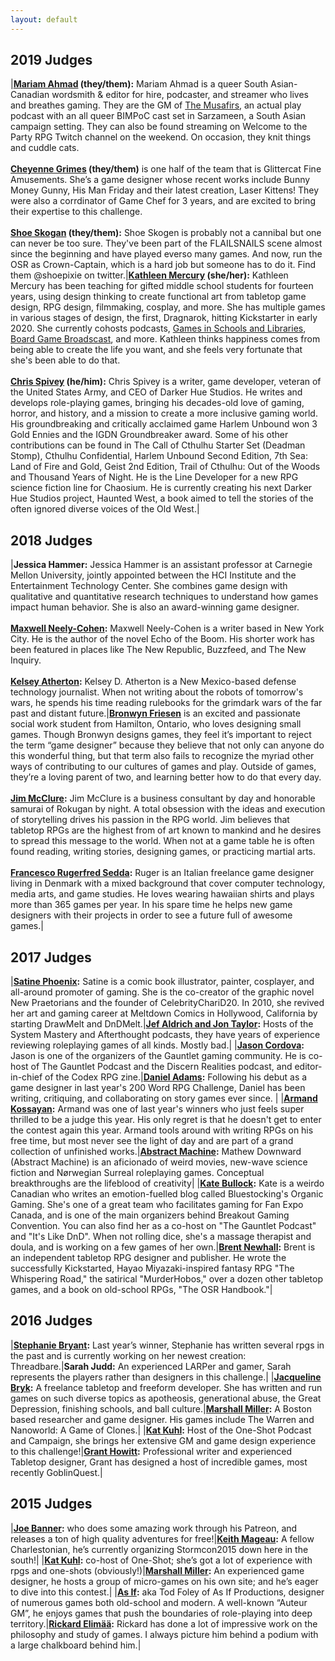 ```yaml
---
layout: default
---
```

## 2019 Judges

|**[Mariam Ahmad](https://www.patreon.com/mariamahmad) (they/them):** Mariam Ahmad is a queer South Asian-Canadian wordsmith & editor for hire, podcaster, and streamer who lives and breathes gaming. They are the GM of [The Musafirs](http://themusafirspodcast.com/), an actual play podcast with an all queer BIMPoC cast set in Sarzameen, a South Asian campaign setting. They can also be found streaming on Welcome to the Party RPG Twitch channel on the weekend. On occasion, they knit things and cuddle cats. <br/><br/>**[Cheyenne Grimes](https://playglittercats.blogspot.com/) (they/them)** is one half of the team that is Glittercat Fine Amusements. She’s a game designer whose recent works include Bunny Money Gunny, His Man Friday and their latest creation, Laser Kittens! They were also a corrdinator of Game Chef for 3 years, and are excited to bring their expertise to this challenge.<br/><br/>**[Shoe Skogan](http://www.tatterhood.net/) (they/them):** Shoe Skogen is probably not a cannibal but one can never be too sure. They've been part of the FLAILSNAILS scene almost since the beginning and have played everso many games. And now, run the OSR as Crown-Captain, which is a hard job but someone has to do it. Find them @shoepixie on twitter.|**[Kathleen Mercury](https://www.kathleenmercury.com/) (she/her):** Kathleen Mercury has been teaching for gifted middle school students for fourteen years, using design thinking to create functional art from tabletop game design, RPG design, filmmaking, cosplay, and more. She has multiple games in various stages of design, the first, Dragnarok, hitting Kickstarter in early 2020. She currently cohosts podcasts, [Games in Schools and Libraries](http://www.inversegenius.com/gsl), [Board Game Broadscast](http://onboardgames.libsyn.com/), and more. Kathleen thinks happiness comes from being able to create the life you want, and she feels very fortunate that she's been able to do that. <br/><br/>**[Chris Spivey](http://www.darkerhuestudios.com/) (he/him):** Chris Spivey is a writer, game developer, veteran of the United States Army, and CEO of Darker Hue Studios. He writes and develops role-playing games, bringing his decades-old love of gaming, horror, and history, and a mission to create a more inclusive gaming world. His groundbreaking and critically acclaimed game Harlem Unbound won 3 Gold Ennies and the IGDN Groundbreaker award. Some of his other contributions can be found in The Call of Cthulhu Starter Set (Deadman Stomp), Cthulhu Confidential, Harlem Unbound Second Edition, 7th Sea: Land of Fire and Gold, Geist 2nd Edition, Trail of Cthulhu: Out of the Woods and Thousand Years of Night. He is the Line Developer for a new RPG science fiction line for Chaosium. He is currently creating his next Darker Hue Studios project, Haunted West, a book aimed to tell the stories of the often ignored diverse voices of the Old West.|

## 2018 Judges

|**Jessica Hammer:** Jessica Hammer is an assistant professor at Carnegie Mellon University, jointly appointed between the HCI Institute and the Entertainment Technology Center. She combines game design with qualitative and quantitative research techniques to understand how games impact human behavior. She is also an award-winning game designer.<br /><br />**[Maxwell Neely-Cohen](https://www.maxwellneelycohen.com/):** Maxwell Neely-Cohen is a writer based in New York City. He is the author of the novel Echo of the Boom. His shorter work has been featured in places like The New Republic, Buzzfeed, and The New Inquiry.<br /><br />**[Kelsey Atherton](https://www.popsci.com/popsci-authors/kelsey-d-atherton):** Kelsey D. Atherton is a New Mexico-based defense technology journalist. When not writing about the robots of tomorrow's wars, he spends his time reading rulebooks for the grimdark wars of the far past and distant future.|**[Bronwyn Friesen](https://www.facebook.com/TildeSee)** is an excited and passionate social work student from Hamilton, Ontario, who loves designing small games. Though Bronwyn designs games, they feel it’s important to reject the term “game designer” because they believe that not only can anyone do this wonderful thing, but that term also fails to recognize the myriad other ways of contributing to our cultures of games and play. Outside of games, they’re a loving parent of two, and learning better how to do that every day.<br /><br />**[Jim McClure](http://oneshotpodcast.com/author/jimmcclure/):** Jim McClure is a business consultant by day and honorable samurai of Rokugan by night. A total obsession with the ideas and execution of storytelling drives his passion in the RPG world. Jim believes that tabletop RPGs are the highest from of art known to mankind and he desires to spread this message to the world. When not at a game table he is often found reading, writing stories, designing games, or practicing martial arts.<br /><br />**[Francesco Rugerfred Sedda](http://www.rugerfred.com/):** Ruger is an Italian freelance game designer living in Denmark with a mixed background that cover computer technology, media arts, and game studies. He loves wearing hawaiian shirts and plays more than 365 games per year. In his spare time he helps new game designers with their projects in order to see a future full of awesome games.|


## 2017 Judges

|**[Satine Phoenix](http://satinephoenix.net/):** Satine is a comic book illustrator, painter, cosplayer, and all-around promoter of gaming. She is the co-creator of the graphic novel New Praetorians and the founder of CelebrityChariD20. In 2010, she revived her art and gaming career at Meltdown Comics in Hollywood, California by starting DrawMelt and DnDMelt.|**[Jef Aldrich and Jon Taylor](https://systemmasterypodcast.com/):** Hosts of the System Mastery and Afterthought podcasts, they have years of experience reviewing roleplaying games of all kinds.  Mostly bad.|
|**[Jason Cordova](http://www.gauntlet-rpg.com/):** Jason is one of the organizers of the Gauntlet gaming community. He is co-host of The Gauntlet Podcast and the Discern Realities podcast, and editor-in-chief of the Codex RPG zine.|**[Daniel Adams](https://www.patreon.com/SwallowsSong):** Following his debut as a game designer in last year's 200 Word RPG Challenge, Daniel has been writing, critiquing, and collaborating on story games ever since. |
|**[Armand Kossayan](https://theyoungandthebrave.wordpress.com/):** Armand was one of last year's winners who just feels super thrilled to be a judge this year. His only regret is that he doesn't get to enter the contest again this year. Armand tools around with writing RPGs on his free time, but most never see the light of day and are part of a grand collection of unfinished works.|**[Abstract Machine](https://abstract-machine.com/):** Mathew Downward (Abstract Machine) is an aficionado of weird movies, new-wave science fiction and Nørwegian Surreal roleplaying games. Conceptual breakthroughs are the lifeblood of creativity|
|**[Kate Bullock](http://www.bluestockings.ca/):** Kate is a weirdo Canadian who writes an emotion-fuelled blog called Bluestocking's Organic Gaming. She's one of a great team who facilitates gaming for Fan Expo Canada, and is one of the main organizers behind Breakout Gaming Convention. You can also find her as a co-host on "The Gauntlet Podcast" and "It's Like DnD". When not rolling dice, she's a massage therapist and doula, and is working on a few games of her own.|**[Brent Newhall](http://brentnewhall.com/):** Brent is an independent tabletop RPG designer and publisher. He wrote the successfully Kickstarted, Hayao Miyazaki-inspired fantasy RPG "The Whispering Road," the satirical "MurderHobos," over a dozen other tabletop games, and a book on old-school RPGs, "The OSR Handbook."|


## 2016 Judges

|**[Stephanie Bryant](http://www.mortaine.com/blog/):** Last year’s winner, Stephanie has written several rpgs in the past and is currently working on her newest creation: Threadbare.|**Sarah Judd:** An experienced LARPer and gamer, Sarah represents the players rather than designers in this challenge.|
|**[Jacqueline Bryk](http://tacticalnymphomania.tumblr.com/):** A freelance tabletop and freeform developer. She has written and run games on such diverse topics as apotheosis, generational abuse, the Great Depression, finishing schools, and ball culture.|**[Marshall Miller](http://www.finemessgames.com/):** A Boston based researcher and game designer. His games include The Warren and Nanoworld: A Game of Clones.|
|**[Kat Kuhl](https://twitter.com/wolvesarekuhl):** Host of the One-Shot Podcast and Campaign, she brings her extensive GM and game design experience to this challenge!|**[Grant Howitt](http://lookrobot.co.uk/games/):** Professional writer and experienced Tabletop designer, Grant has designed a host of incredible games, most recently GoblinQuest.|

## 2015 Judges

|**[Joe Banner](http://joebanner.co.uk/):** who does some amazing work through his Patreon, and releases a ton of high quality adventures for free!|**[Keith Mageau](https://rollingboxcars.com/):** A fellow Charlestonian, he’s currently organizing Stormcon2015 down here in the south!|
|**[Kat Kuhl](http://oneshotpodcast.com/):** co-host of One-Shot; she’s got a lot of experience with rpgs and one-shots (obviously!)|**[Marshall Miller](http://www.finemessgames.com/):** An experienced game designer, he hosts a group of micro-games on his own site; and he’s eager to dive into this contest.|
|**[As If](http://www.asifproductions.com/):** aka Tod Foley of As If Productions, designer of numerous games both old-school and modern. A well-known “Auteur GM”, he enjoys games that push the boundaries of role-playing into deep territory.|**[Rickard Elimää](https://plus.google.com/u/0/116235159947041206206):** Rickard has done a lot of impressive work on the philosophy and study of games. I always picture him behind a podium with a large chalkboard behind him.|
